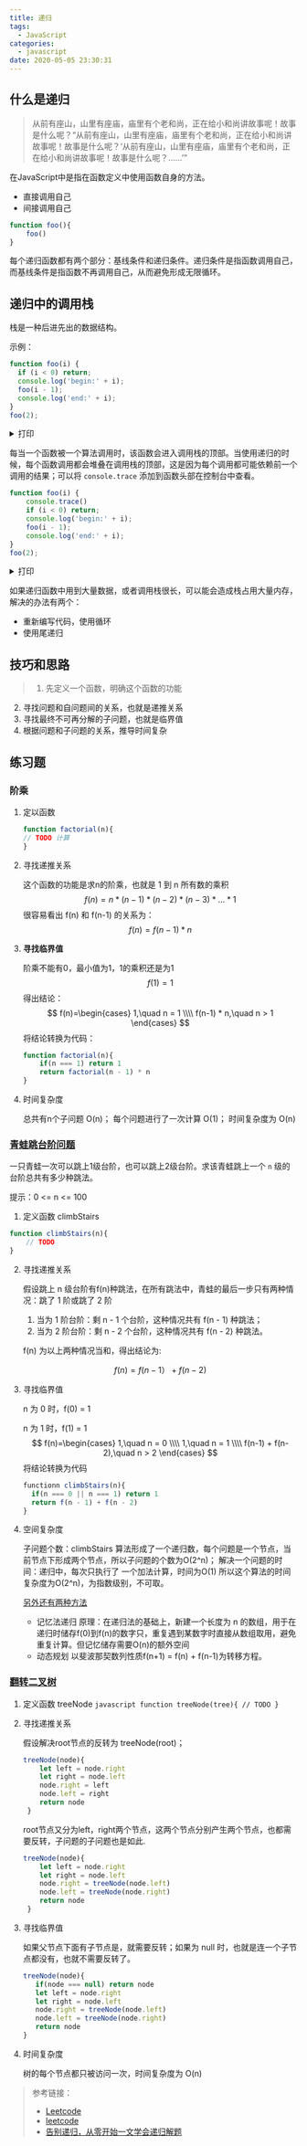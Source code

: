 ```yaml
---
title: 递归
tags:
  - JavaScript
categories:
  - javascript
date: 2020-05-05 23:30:31
---
```



## 什么是递归

> 从前有座山，山里有座庙，庙里有个老和尚，正在给小和尚讲故事呢！故事是什么呢？“从前有座山，山里有座庙，庙里有个老和尚，正在给小和尚讲故事呢！故事是什么呢？‘从前有座山，山里有座庙，庙里有个老和尚，正在给小和尚讲故事呢！故事是什么呢？……’”

在JavaScript中是指在函数定义中使用函数自身的方法。
-   直接调用自己
-   间接调用自己

``` javascript
function foo(){
    foo()
}
```
每个递归函数都有两个部分：基线条件和递归条件。递归条件是指函数调用自己，而基线条件是指函数不再调用自己，从而避免形成无限循环。

## 递归中的调用栈

栈是一种后进先出的数据结构。

示例：

```javascript
function foo(i) {
  if (i < 0) return;
  console.log('begin:' + i);
  foo(i - 1);
  console.log('end:' + i);
}
foo(2);
```
<details>
  <summary>打印</summary>
  <pre>
    begin 2
    begin 1
    begin 0
    end 0
    end 1
    end 2
  </pre>
</details>

每当一个函数被一个算法调用时，该函数会进入调用栈的顶部。当使用递归的时候，每个函数调用都会堆叠在调用栈的顶部，这是因为每个调用都可能依赖前一个调用的结果；可以将 `console.trace` 添加到函数头部在控制台中查看。

```javascript
function foo(i) {
    console.trace()
    if (i < 0) return;
    console.log('begin:' + i);
    foo(i - 1);
    console.log('end:' + i);
}
foo(2);
```
<details>
<summary>打印</summary>
<pre>
<code>
recursion.js:67 console.trace
foo @ recursion.js:67
(anonymous) @ recursion.js:73
recursion.js:69 begin:2
recursion.js:67 console.trace
foo @ recursion.js:67
foo @ recursion.js:70
(anonymous) @ recursion.js:73
recursion.js:69 begin:1
recursion.js:67 console.trace
foo @ recursion.js:67
foo @ recursion.js:70
foo @ recursion.js:70
(anonymous) @ recursion.js:73
recursion.js:69 begin:0
recursion.js:67 console.trace
foo @ recursion.js:67
foo @ recursion.js:70
foo @ recursion.js:70
foo @ recursion.js:70
(anonymous) @ recursion.js:73
recursion.js:71 end:0
recursion.js:71 end:1
recursion.js:71 end:2
</code>
</pre>
</details>

如果递归函数中用到大量数据，或者调用栈很长，可以能会造成栈占用大量内存，解决的办法有两个：
-   重新编写代码，使用循环
-   使用尾递归


## 技巧和思路

> 1. 先定义一个函数，明确这个函数的功能
2. 寻找问题和自问题间的关系，也就是递推关系
3. 寻找最终不可再分解的子问题，也就是临界值
4. 根据问题和子问题的关系，推导时间复杂

## 练习题

### 阶乘

1. 定以函数

    ```javascript
    function factorial(n){
    // TODO 计算
    }
    ```

2. 寻找递推关系

    这个函数的功能是求n的阶乘，也就是 1 到 n 所有数的乘积
    $$f(n) = n * (n - 1) * (n - 2) * (n - 3) * ... * 1$$
    很容易看出 f(n) 和 f(n-1) 的关系为：
    $$f(n) = f(n-1) * n$$

3. **寻找临界值**

    阶乘不能有0，最小值为1，1的乘积还是为1
    $$f(1) = 1$$
    得出结论：
    $$
    f(n)=\begin{cases}
    1,\quad n = 1 \\\\
    f(n-1) * n,\quad n > 1
    \end{cases}
    $$
    将结论转换为代码：
    ```javascript
    function factorial(n){
        if(n === 1) return 1
        return factorial(n - 1) * n
    }
    ```
4. 时间复杂度

    总共有n个子问题 O(n)；
    每个问题进行了一次计算 O(1)；
    时间复杂度为 O(n)

###  [青蛙跳台阶问题](https://leetcode-cn.com/problems/climbing-stairs/)

一只青蛙一次可以跳上1级台阶，也可以跳上2级台阶。求该青蛙跳上一个 `n` 级的台阶总共有多少种跳法。

提示：0 <= n <= 100

1. 定义函数 climbStairs
```javascript
function climbStairs(n){
    // TODO
}
```
2. 寻找递推关系

   假设跳上 n 级台阶有f(n)种跳法，在所有跳法中，青蛙的最后一步只有两种情况：跳了 1 阶或跳了 2 阶
     1. 当为 1 阶台阶：剩 n - 1 个台阶，这种情况共有 f(n - 1) 种跳法；
     2. 当为 2 阶台阶：剩 n - 2 个台阶，这种情况共有 f(n - 2) 种跳法。
   
   f(n) 为以上两种情况当和，得出结论为:
   
   $$f(n) = f(n - 1） + f(n - 2)$$
   
3. 寻找临界值

   n 为 0 时，f(0) = 1

   n 为 1 时，f(1) = 1
   $$
   f(n)=\begin{cases}
   1,\quad n = 0 \\\\
   1,\quad n = 1 \\\\
   f(n-1) + f(n-2),\quad n > 2
   \end{cases}
   $$
   将结论转换为代码

   ```javascript
   functionn climbStairs(n){
     if(n === 0 || n === 1) return 1
     return f(n - 1) + f(n - 2)
   }
   ```

4. 空间复杂度

   子问题个数：climbStairs 算法形成了一个递归数，每个问题是一个节点，当前节点下形成两个节点，所以子问题的个数为O(2^n)；
   解决一个问题的时间：递归中，每次只执行了 一个加法计算，时间为O(1)
   所以这个算法的时间复杂度为O(2^n)，为指数级别，不可取。

   [另外还有两种方法](https://leetcode-cn.com/problems/qing-wa-tiao-tai-jie-wen-ti-lcof/solution/mian-shi-ti-10-ii-qing-wa-tiao-tai-jie-wen-ti-dong/)
   - 记忆法递归
        原理：在递归法的基础上，新建一个长度为 n 的数组，用于在递归时储存f(0)到f(n)的数字只，重复遇到某数字时直接从数组取用，避免重复计算。但记忆储存需要O(n)的额外空间
   - 动态规划
        以斐波那契数列性质f(n+1) = f(n) + f(n-1)为转移方程。


### [翻转二叉树](https://leetcode-cn.com/problems/invert-binary-tree/)

1.  定义函数 treeNode
        ```javascript
        function treeNode(tree){
            // TODO
        }
        ```

2. 寻找递推关系

    假设解决root节点的反转为 treeNode(root)；
    ```javascript
    treeNode(node){
        let left = node.right
        let right = node.left
        node.right = left
        node.left = right
        return node
     }
    ```
    root节点又分为left，right两个节点，这两个节点分别产生两个节点，也都需要反转，子问题的子问题也是如此.
    ```javascript
    treeNode(node){
        let left = node.right
        let right = node.left
        node.right = treeNode(node.left)
        node.left = treeNode(node.right)
        return node
     }
     ```
3. 寻找临界值

    如果父节点下面有子节点是，就需要反转；如果为 null 时，也就是连一个子节点都没有，也就不需要反转了。
     ```javascript
    treeNode(node){
        if(node === null) return node
        let left = node.right
        let right = node.left
        node.right = treeNode(node.left)
        node.left = treeNode(node.right)
        return node
     }
     ```
4. 时间复杂度

    树的每个节点都只被访问一次，时间复杂度为 O(n)



>参考链接：
>- [Leetcode](https://leetcode-cn.com/problems/invert-binary-tree/)
>- [leetcode](https://leetcode-cn.com/problems/climbing-stairs/)
>- [告别递归，从零开始一文学会递归解题](https://www.cxyxiaowu.com/7259.html)